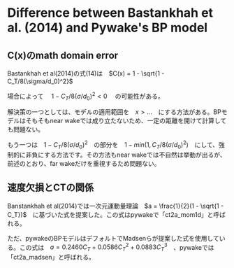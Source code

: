 # Difference between Bastankhah et al. (2014) and Pywake's BP model

## C(x)のmath domain error
Bastankhah et al(2014)の式(14)は　$C(x) = 1 - \sqrt{1 - C_T/8(\sigma/d_0)^2}$

場合によって　 $1 - C_T/8(\sigma/d_0)^2 < 0$ 　の可能性がある。

解決策の一つとしては、モデルの適用範囲を　$x>...$　にする方法がある。BPモデルはそもそもnear wakeでは成り立たないため、一定の距離を開けて計算しても問題ない。

もう一つは　$1 - C_T/8(\sigma/d_0)^2$　の部分を　$1 - min(1,C_T/8(\sigma/d_0)^2)$　にして、強制的に非負にする方法です。その方法もnear wakeでは不自然は挙動が出るが、前述のとおり、far wakeだけを重視するため問題ない。

## 速度欠損とCTの関係
Banstankhah et al(2014)では一次元運動量理論　$a = \frac{1}{2}(1 - \sqrt{1 - C_T})$　に基づいた式を提案した。この式はpywakeで「ct2a_mom1d」と呼ばれる。

ただ、pywakeのBPモデルはデフォルトでMadsenらが提案した式を使用している。この式は　$a = 0.2460C_T + 0.0586C_T^2 + 0.0883C_T^3$　、pywakeでは「ct2a_madsen」と呼ばれる。
